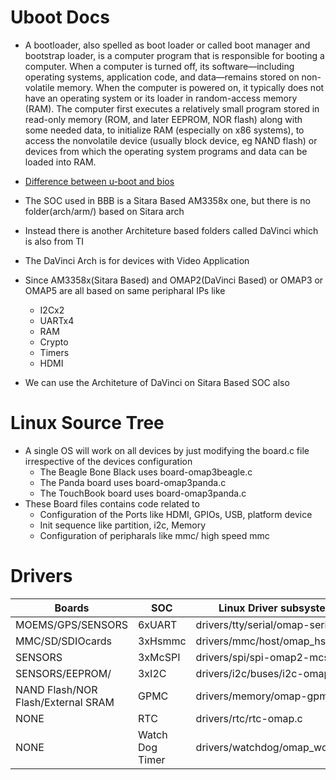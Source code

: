 # Uboot Docs

- A bootloader, also spelled as boot loader or called boot manager and bootstrap loader, is a computer program that is responsible for booting a computer.
When a computer is turned off, its software‍—‌including operating systems, application code, and data‍—‌remains stored on non-volatile memory. When the computer is powered on, it typically does not have an operating system or its loader in random-access memory (RAM). The computer first executes a relatively small program stored in read-only memory (ROM, and later EEPROM, NOR flash) along with some needed data, to initialize RAM (especially on x86 systems), to access the nonvolatile device (usually block device, eg NAND flash) or devices from which the operating system programs and data can be loaded into RAM.
- [Difference between u-boot and bios](https://superuser.com/questions/708196/what-is-difference-between-u-boot-and-bios)

- The SOC used in BBB is a Sitara Based AM3358x one, but there is no folder(arch/arm/) based on Sitara arch
- Instead there is another Architeture based folders called DaVinci which is also from TI
- The DaVinci Arch is for devices with Video Application
- Since AM3358x(Sitara Based) and OMAP2(DaVinci Based) or OMAP3 or OMAP5 are all based on same peripharal IPs like
    - I2Cx2
    - UARTx4
    - RAM
    - Crypto
    - Timers 
    - HDMI
- We can use the Architeture of DaVinci on Sitara Based SOC also

# Linux Source Tree

- A single OS will work on all devices by just modifying the board.c file irrespective of the devices configuration
    - The Beagle Bone Black uses board-omap3beagle.c
    - The Panda board uses board-omap3panda.c
    - The TouchBook board uses board-omap3panda.c
- These Board files contains code related to 
    - Configuration of the Ports like HDMI, GPIOs, USB, platform device
    - Init sequence like partition, i2c, Memory
    - Configuration of peripharals like mmc/ high speed mmc

# Drivers

 | Boards | SOC | Linux Driver subsystem |
 |--------|-----|------------------------|
 | MOEMS/GPS/SENSORS | 6xUART | drivers/tty/serial/omap-serial.c |
 | MMC/SD/SDIOcards | 3xHsmmc | drivers/mmc/host/omap_hsmmc.c |
 | SENSORS | 3xMcSPI | drivers/spi/spi-omap2-mcspi.c |
 | SENSORS/EEPROM/ | 3xI2C | drivers/i2c/buses/i2c-omap.c |
 | NAND Flash/NOR Flash/External SRAM | GPMC | drivers/memory/omap-gpmc.c |
 | NONE | RTC | drivers/rtc/rtc-omap.c |
 | NONE | Watch Dog Timer | drivers/watchdog/omap_wdt.c |
